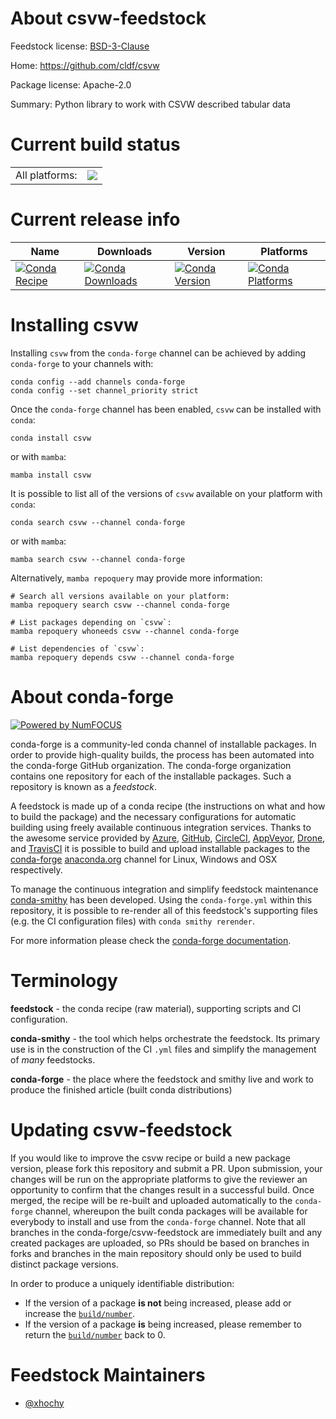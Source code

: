 About csvw-feedstock
====================

Feedstock license: [BSD-3-Clause](https://github.com/conda-forge/csvw-feedstock/blob/main/LICENSE.txt)

Home: https://github.com/cldf/csvw

Package license: Apache-2.0

Summary: Python library to work with CSVW described tabular data

Current build status
====================


<table><tr><td>All platforms:</td>
    <td>
      <a href="https://dev.azure.com/conda-forge/feedstock-builds/_build/latest?definitionId=26216&branchName=main">
        <img src="https://dev.azure.com/conda-forge/feedstock-builds/_apis/build/status/csvw-feedstock?branchName=main">
      </a>
    </td>
  </tr>
</table>

Current release info
====================

| Name | Downloads | Version | Platforms |
| --- | --- | --- | --- |
| [![Conda Recipe](https://img.shields.io/badge/recipe-csvw-green.svg)](https://anaconda.org/conda-forge/csvw) | [![Conda Downloads](https://img.shields.io/conda/dn/conda-forge/csvw.svg)](https://anaconda.org/conda-forge/csvw) | [![Conda Version](https://img.shields.io/conda/vn/conda-forge/csvw.svg)](https://anaconda.org/conda-forge/csvw) | [![Conda Platforms](https://img.shields.io/conda/pn/conda-forge/csvw.svg)](https://anaconda.org/conda-forge/csvw) |

Installing csvw
===============

Installing `csvw` from the `conda-forge` channel can be achieved by adding `conda-forge` to your channels with:

```
conda config --add channels conda-forge
conda config --set channel_priority strict
```

Once the `conda-forge` channel has been enabled, `csvw` can be installed with `conda`:

```
conda install csvw
```

or with `mamba`:

```
mamba install csvw
```

It is possible to list all of the versions of `csvw` available on your platform with `conda`:

```
conda search csvw --channel conda-forge
```

or with `mamba`:

```
mamba search csvw --channel conda-forge
```

Alternatively, `mamba repoquery` may provide more information:

```
# Search all versions available on your platform:
mamba repoquery search csvw --channel conda-forge

# List packages depending on `csvw`:
mamba repoquery whoneeds csvw --channel conda-forge

# List dependencies of `csvw`:
mamba repoquery depends csvw --channel conda-forge
```


About conda-forge
=================

[![Powered by
NumFOCUS](https://img.shields.io/badge/powered%20by-NumFOCUS-orange.svg?style=flat&colorA=E1523D&colorB=007D8A)](https://numfocus.org)

conda-forge is a community-led conda channel of installable packages.
In order to provide high-quality builds, the process has been automated into the
conda-forge GitHub organization. The conda-forge organization contains one repository
for each of the installable packages. Such a repository is known as a *feedstock*.

A feedstock is made up of a conda recipe (the instructions on what and how to build
the package) and the necessary configurations for automatic building using freely
available continuous integration services. Thanks to the awesome service provided by
[Azure](https://azure.microsoft.com/en-us/services/devops/), [GitHub](https://github.com/),
[CircleCI](https://circleci.com/), [AppVeyor](https://www.appveyor.com/),
[Drone](https://cloud.drone.io/welcome), and [TravisCI](https://travis-ci.com/)
it is possible to build and upload installable packages to the
[conda-forge](https://anaconda.org/conda-forge) [anaconda.org](https://anaconda.org/)
channel for Linux, Windows and OSX respectively.

To manage the continuous integration and simplify feedstock maintenance
[conda-smithy](https://github.com/conda-forge/conda-smithy) has been developed.
Using the ``conda-forge.yml`` within this repository, it is possible to re-render all of
this feedstock's supporting files (e.g. the CI configuration files) with ``conda smithy rerender``.

For more information please check the [conda-forge documentation](https://conda-forge.org/docs/).

Terminology
===========

**feedstock** - the conda recipe (raw material), supporting scripts and CI configuration.

**conda-smithy** - the tool which helps orchestrate the feedstock.
                   Its primary use is in the construction of the CI ``.yml`` files
                   and simplify the management of *many* feedstocks.

**conda-forge** - the place where the feedstock and smithy live and work to
                  produce the finished article (built conda distributions)


Updating csvw-feedstock
=======================

If you would like to improve the csvw recipe or build a new
package version, please fork this repository and submit a PR. Upon submission,
your changes will be run on the appropriate platforms to give the reviewer an
opportunity to confirm that the changes result in a successful build. Once
merged, the recipe will be re-built and uploaded automatically to the
`conda-forge` channel, whereupon the built conda packages will be available for
everybody to install and use from the `conda-forge` channel.
Note that all branches in the conda-forge/csvw-feedstock are
immediately built and any created packages are uploaded, so PRs should be based
on branches in forks and branches in the main repository should only be used to
build distinct package versions.

In order to produce a uniquely identifiable distribution:
 * If the version of a package **is not** being increased, please add or increase
   the [``build/number``](https://docs.conda.io/projects/conda-build/en/latest/resources/define-metadata.html#build-number-and-string).
 * If the version of a package **is** being increased, please remember to return
   the [``build/number``](https://docs.conda.io/projects/conda-build/en/latest/resources/define-metadata.html#build-number-and-string)
   back to 0.

Feedstock Maintainers
=====================

* [@xhochy](https://github.com/xhochy/)

